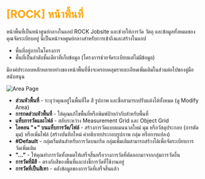 # <span style="color: orange">[ROCK] หน้าพื้นที่</span>

หน้าพื้นที่เป็นหน้าศูนย์กลางในแอป ROCK Jobsite และช่วยให้การวัด วัตถุ และข้อมูลทั้งหมดของคุณจัดระเบียบอยู่ นี่เป็นหน้าจอศูนย์กลางสำหรับการเข้าถึงและสร้างในแอป

- พื้นที่อยู่ภายในโครงการ
- พื้นที่เป็นลำดับชั้นเดียวที่เก็บข้อมูล (โครงการช่วยจัดระเบียบแต่ไม่มีข้อมูล)

มีองค์ประกอบหลักหลายอย่างของหน้าพื้นที่ซึ่งจะครอบคลุมรายละเอียดเพิ่มเติมในส่วนต่อไปของคู่มือสนับสนุน

![Area Page](https://support.reekon.tools/hc/article_attachments/32337585866260)

- **ส่วนหัวพื้นที่** - ระบุว่าคุณอยู่ในพื้นที่ใด สี รูปภาพ และชื่อสามารถปรับแต่งได้ทั้งหมด (ดู Modify Area)
- **การกดส่วนหัวพื้นที่** - ให้คุณแก้ไขพื้นที่หรือพิมพ์ป้ายกำกับสำหรับพื้นที่
- **แท็บการวัดและไฟล์** - สลับระหว่าง Measurement Grid และ Object Grid
- **ไอคอน "+" บนแท็บการวัด/ไฟล์** - สร้างการวัดแบบแมนนวลใหม่ มุม หรือวัสดุประกอบ (การตัดมุม) หรือเพิ่มไฟล์ (สร้างบันทึกใหม่ คำอธิบายประกอบรูปภาพ กลุ่ม หรือการแปลง)
- **#Default** - กลุ่มเริ่มต้นสำหรับการวัดบนกริด กลุ่มเพิ่มเติมสามารถสร้างได้เพื่อจัดระเบียบการวัดเพิ่มเติม
- **"..."** - ให้คุณทำการวัดทั้งหมดให้เสร็จสิ้นหรือวางการวัดที่คัดลอกมาจากกลุ่มการวัดอื่น
- **การวัดที่มีสี** - ตรงกับสีของพื้นที่และบ่งชี้การวัดที่ใช้งานอยู่
- **การวัดที่เป็นสีเทา** - คลังข้อมูลของการวัดที่เสร็จสิ้นแล้ว

